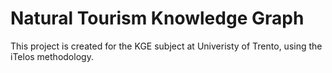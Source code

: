 # Natural Tourism Knowledge Graph
This project is created for the KGE subject at Univeristy of Trento, using the iTelos methodology.

